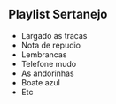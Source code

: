 ## Playlist Sertanejo

- Largado as tracas
- Nota de repudio
- Lembrancas
- Telefone mudo
- As andorinhas
- Boate azul
- Etc